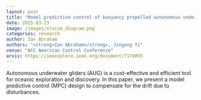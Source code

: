 ```yaml
---
layout: post
title: "Model predictive control of buoyancy propelled autonomous underwater glider"
date: 2015-03-23
image: /images/slocum_diagram.png
categories: research
author: Ian Abraham
authors: "<strong>Ian Abraham</strong>, Jingang Yi"
venue: "ACC American Control Conference"
arxiv: https://ieeexplore.ieee.org/document/7170893
---
```


Autonomous underwater gliders (AUG) is a cost-effective and efficient tool for oceanic exploration and discovery. In
this paper, we present a model predictive control (MPC) design to compensate for the drift due to disturbances.
